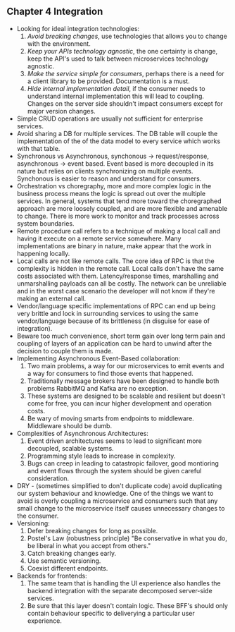 ## Chapter 4 Integration

* Looking for ideal integration technologies:
  1. *Avoid breaking changes*, use technologies that allows you to change with the environment.
  2. *Keep your APIs technology agnostic*, the one certainty is change, keep the API's used to talk between microservices technology agnostic.
  3. *Make the service simple for consumers*, perhaps there is a need for a client library to be provided. Documentation is a must.
  4. *Hide internal implementation detail*, if the consumer needs to understand internal implementation this will lead to coupling. Changes on the server side shouldn't impact consumers except for major version changes.
* Simple CRUD operations are usually not sufficient for enterprise services.
* Avoid sharing a DB for multiple services. The DB table will couple the implementation of the of the data model to every service which works with that table.
* Synchronous vs Asynchronous, synchonous -> request/response, asynchronous -> event based. Event based is more decoupled in its nature but relies on clients synchronizing on multiple events. Synchonous is easier to reason and understand for consumers.
* Orchestration vs choregraphy, more and more complex logic in the business process means the logic is spread out over the multiple services. In general, systems that tend more toward the choregraphed approach are more loosely coupled, and are more flexible and amenable to change. There is more work to monitor and track processes across system boundaries.
* Remote procedure call refers to a technique of making a local call and having it execute on a remote service somewhere. Many implementations are binary in nature, make appear that the work in happening locally.
* Local calls are not like remote calls. The core idea of RPC is that the complexity is hidden in the remote call. Local calls don't have the same costs associated with them. Latency/response times, marshalling and unmarshalling payloads can all be costly. The network can be unreliable and in the worst case scenario the developer will not know if they're making an external call.
* Vendor/language specific implementations of RPC can end up being very brittle and lock in surrounding services to using the same vendor/language because of its brittleness (in disguise for ease of integration).
* Beware too much convenience, short term gain over long term pain and coupling of layers of an application can be hard to unwind after the decision to couple them is made.
* Implementing Asynchronous Event-Based collaboration:
  1. Two main problems, a way for our microservices to emit events and a way for consumers to find those events that happened.
  2. Traditionally message brokers have been designed to handle both problems RabbitMQ and Kafka are no exception.
  3. These systems are designed to be scalable and resilient but doesn't come for free, you can incur higher development and operation costs.
  4. Be wary of moving smarts from endpoints to middleware. Middleware should be dumb.
* Complexities of Asynchronous Architectures:
  1. Event driven architectures seems to lead to significant more decoupled, scalable systems.
  2. Programming style leads to increase in complexity.
  3. Bugs can creep in leading to catastropic failover, good montioring and event flows through the system should be given careful consideration.
* DRY - (sometimes simplified to don't duplicate code) avoid duplicating our system behaviour and knowledge. One of the things we want to avoid is overly coupling a microservice and consumers such that any small change to the microservice itself causes unnecessary changes to the consumer.
* Versioning:
  1. Defer breaking changes for long as possible.
  2. Postel's Law (robustness principle) "Be conservative in what you do, be liberal in what you accept from others."
  3. Catch breaking changes early.
  4. Use semantic versioning.
  5. Coexist different endpoints.
* Backends for frontends:
  1. The same team that is handling the UI experience also handles the backend integration with the separate decomposed server-side services.
  2. Be sure that this layer doesn't contain logic. These BFF's should only contain behaviour specific to deliverying a particular user experience.
